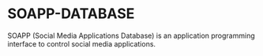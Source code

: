 # SOAPP-DATABASE
SOAPP (Social Media Applications Database) is an application programming interface to control social media applications.
